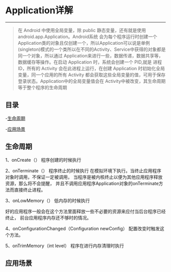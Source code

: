 # Application详解

---

> 在 Android 中使用全局变量，除 public 静态变量，还有就是使用 android.app.Application。Android系统 会为每个程序运行时创建一个Application类的对象且仅创建一个，所以Application可以说是单例 (singleton)模式的一个类所以在不同的Activity、Service中获得的对象都是同一个对象，所以通过 Application来进行一些，数据传递，数据共享等，数据缓存等操作。在启动 Application 时，系统会创建一个 PID,就是 进程ID，所有的 Activity 会在此进程上运行，在创建 Application 时初始化全局变量，同一个应用的所有 Activity 都会获取这些全局变量的值，可用于保存登录状态。Application中的全局变量值会在 Activity中被改变，其生命周期等于整个程序的生命周期


## 目录

-[生命周期](#生命周期)

-[应用场景](#应用场景)


## 生命周期

1、onCreate（） 
程序创建的时候执行


2、onTerminate（） 
程序终止的时候执行
在模拟环境下执行。当终止应用程序对象时调用，不保证一定被调用，
当程序是被内核终止以便为其他应用程序释放资源，那么将不会提醒，
并且不调用应用程序Application对象的onTerminate方法而直接终止进程。


3、onLowMemory（） 
低内存的时候执行

好的应用程序一般会在这个方法里面释放一些不必要的资源来应付当后台程序已经终止，
前台应用程序内存还不够时的情况。


4、onConfigurationChanged（Configuration newConfig） 
配置改变时触发这个方法。


5、onTrimMemory（int level）
程序在进行内存清理时执行

## 应用场景
